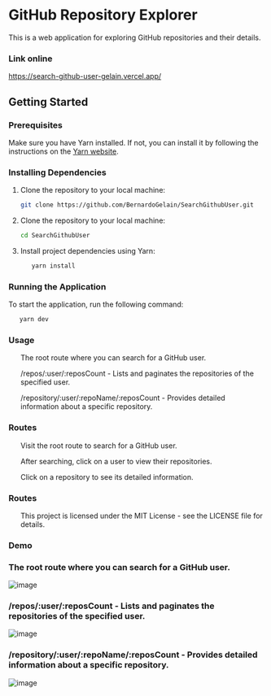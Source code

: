 # GitHub Repository Explorer

This is a web application for exploring GitHub repositories and their details.

### Link online

https://search-github-user-gelain.vercel.app/

## Getting Started

### Prerequisites

Make sure you have Yarn installed. If not, you can install it by following the instructions on the [Yarn website](https://classic.yarnpkg.com/en/docs/install/).

### Installing Dependencies

1. Clone the repository to your local machine:

   ```bash
   git clone https://github.com/BernardoGelain/SearchGithubUser.git
   ```

2. Clone the repository to your local machine:

   ```bash
   cd SearchGithubUser
   ```

3. Install project dependencies using Yarn:

   ```bash
      yarn install
   ```

### Running the Application

To start the application, run the following command:

```bash
   yarn dev
```

### Usage

<ul>The root route where you can search for a GitHub user.</ul>
<ul>/repos/:user/:reposCount - Lists and paginates the repositories of the specified user.</ul>
<ul>/repository/:user/:repoName/:reposCount - Provides detailed information about a specific repository.</ul>

### Routes

<ul>Visit the root route to search for a GitHub user.</ul>
<ul>After searching, click on a user to view their repositories.</ul>
<ul>Click on a repository to see its detailed information.</ul>

### Routes

<ul>This project is licensed under the MIT License - see the LICENSE file for details.</ul>

### Demo

### The root route where you can search for a GitHub user.

<img src='https://i.postimg.cc/xTfGBjCs/image.png' border='0' alt='image'/>

### /repos/:user/:reposCount - Lists and paginates the repositories of the specified user.

<img src='https://i.postimg.cc/gjPsxvGd/image.png' border='0' alt='image'/>

### /repository/:user/:repoName/:reposCount - Provides detailed information about a specific repository.

<img src='https://i.postimg.cc/XJgGgFwn/image.png' border='0' alt='image'/>
